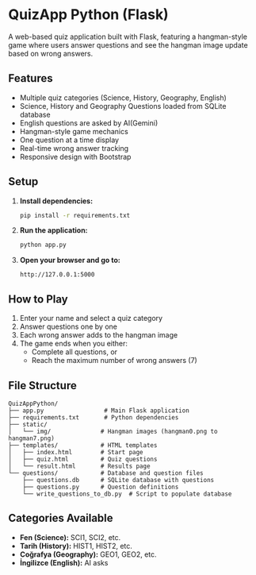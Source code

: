 # QuizApp Python (Flask)

A web-based quiz application built with Flask, featuring a hangman-style game where users answer questions and see the hangman image update based on wrong answers.

## Features

- Multiple quiz categories (Science, History, Geography, English)
- Science, History and Geography Questions loaded from SQLite database
- English questions are asked by AI(Gemini)
- Hangman-style game mechanics
- One question at a time display
- Real-time wrong answer tracking
- Responsive design with Bootstrap

## Setup

1. **Install dependencies:**
   ```bash
   pip install -r requirements.txt
   ```

2. **Run the application:**
   ```bash
   python app.py
   ```

3. **Open your browser and go to:**
   ```
   http://127.0.0.1:5000
   ```

## How to Play

1. Enter your name and select a quiz category
2. Answer questions one by one
3. Each wrong answer adds to the hangman image
4. The game ends when you either:
   - Complete all questions, or
   - Reach the maximum number of wrong answers (7)

## File Structure

```
QuizAppPython/
├── app.py                 # Main Flask application
├── requirements.txt       # Python dependencies
├── static/
│   └── img/              # Hangman images (hangman0.png to hangman7.png)
├── templates/            # HTML templates
│   ├── index.html        # Start page
│   ├── quiz.html         # Quiz questions
│   └── result.html       # Results page
└── questions/            # Database and question files
    ├── questions.db      # SQLite database with questions
    ├── questions.py      # Question definitions
    └── write_questions_to_db.py  # Script to populate database
```

## Categories Available

- **Fen (Science):** SCI1, SCI2, etc.
- **Tarih (History):** HIST1, HIST2, etc.
- **Coğrafya (Geography):** GEO1, GEO2, etc.
- **İngilizce (English):** AI asks   
